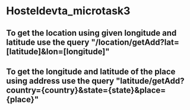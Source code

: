 # Hosteldevta_microtask3
## To get the location using given longitude and latitude use the query "/location/getAdd?lat=[latitude]&lon=[longitude]"
## To get the longitude and latitude of the place using address use the query "latitude/getAdd?country={country}&state={state}&place={place}"
